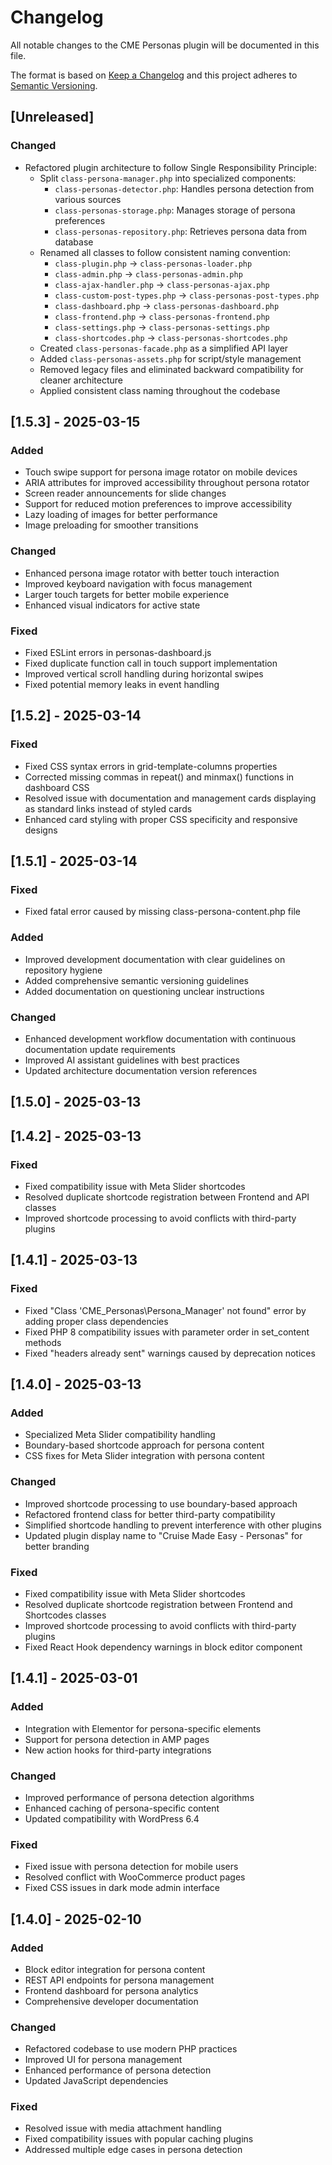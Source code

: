 # Changelog

All notable changes to the CME Personas plugin will be documented in this file.

The format is based on [Keep a Changelog](https://keepachangelog.com/en/1.0.0/)
and this project adheres to [Semantic Versioning](https://semver.org/spec/v2.0.0.html).

## [Unreleased]

### Changed

- Refactored plugin architecture to follow Single Responsibility Principle:
  - Split `class-persona-manager.php` into specialized components:
    - `class-personas-detector.php`: Handles persona detection from various sources
    - `class-personas-storage.php`: Manages storage of persona preferences
    - `class-personas-repository.php`: Retrieves persona data from database
  - Renamed all classes to follow consistent naming convention:
    - `class-plugin.php` → `class-personas-loader.php`
    - `class-admin.php` → `class-personas-admin.php`
    - `class-ajax-handler.php` → `class-personas-ajax.php`
    - `class-custom-post-types.php` → `class-personas-post-types.php`
    - `class-dashboard.php` → `class-personas-dashboard.php`
    - `class-frontend.php` → `class-personas-frontend.php`
    - `class-settings.php` → `class-personas-settings.php`
    - `class-shortcodes.php` → `class-personas-shortcodes.php`
  - Created `class-personas-facade.php` as a simplified API layer
  - Added `class-personas-assets.php` for script/style management
  - Removed legacy files and eliminated backward compatibility for cleaner architecture
  - Applied consistent class naming throughout the codebase

## [1.5.3] - 2025-03-15

### Added
- Touch swipe support for persona image rotator on mobile devices
- ARIA attributes for improved accessibility throughout persona rotator
- Screen reader announcements for slide changes
- Support for reduced motion preferences to improve accessibility
- Lazy loading of images for better performance
- Image preloading for smoother transitions

### Changed
- Enhanced persona image rotator with better touch interaction
- Improved keyboard navigation with focus management
- Larger touch targets for better mobile experience
- Enhanced visual indicators for active state

### Fixed
- Fixed ESLint errors in personas-dashboard.js
- Fixed duplicate function call in touch support implementation
- Improved vertical scroll handling during horizontal swipes
- Fixed potential memory leaks in event handling

## [1.5.2] - 2025-03-14

### Fixed

- Fixed CSS syntax errors in grid-template-columns properties
- Corrected missing commas in repeat() and minmax() functions in dashboard CSS
- Resolved issue with documentation and management cards displaying as standard links instead of styled cards
- Enhanced card styling with proper CSS specificity and responsive designs

## [1.5.1] - 2025-03-14

### Fixed

- Fixed fatal error caused by missing class-persona-content.php file

### Added

- Improved development documentation with clear guidelines on repository hygiene
- Added comprehensive semantic versioning guidelines
- Added documentation on questioning unclear instructions

### Changed

- Enhanced development workflow documentation with continuous documentation update requirements
- Improved AI assistant guidelines with best practices
- Updated architecture documentation version references

## [1.5.0] - 2025-03-13

## [1.4.2] - 2025-03-13

### Fixed

- Fixed compatibility issue with Meta Slider shortcodes
- Resolved duplicate shortcode registration between Frontend and API classes
- Improved shortcode processing to avoid conflicts with third-party plugins

## [1.4.1] - 2025-03-13

### Fixed

- Fixed "Class 'CME_Personas\Persona_Manager' not found" error by adding proper class dependencies
- Fixed PHP 8 compatibility issues with parameter order in set_content methods
- Fixed "headers already sent" warnings caused by deprecation notices

## [1.4.0] - 2025-03-13

### Added

- Specialized Meta Slider compatibility handling
- Boundary-based shortcode approach for persona content
- CSS fixes for Meta Slider integration with persona content

### Changed

- Improved shortcode processing to use boundary-based approach
- Refactored frontend class for better third-party compatibility
- Simplified shortcode handling to prevent interference with other plugins
- Updated plugin display name to "Cruise Made Easy - Personas" for better branding

### Fixed

- Fixed compatibility issue with Meta Slider shortcodes
- Resolved duplicate shortcode registration between Frontend and Shortcodes classes
- Improved shortcode processing to avoid conflicts with third-party plugins
- Fixed React Hook dependency warnings in block editor component

## [1.4.1] - 2025-03-01

### Added

- Integration with Elementor for persona-specific elements
- Support for persona detection in AMP pages
- New action hooks for third-party integrations

### Changed

- Improved performance of persona detection algorithms
- Enhanced caching of persona-specific content
- Updated compatibility with WordPress 6.4

### Fixed

- Fixed issue with persona detection for mobile users
- Resolved conflict with WooCommerce product pages
- Fixed CSS issues in dark mode admin interface

## [1.4.0] - 2025-02-10

### Added

- Block editor integration for persona content
- REST API endpoints for persona management
- Frontend dashboard for persona analytics
- Comprehensive developer documentation

### Changed

- Refactored codebase to use modern PHP practices
- Improved UI for persona management
- Enhanced performance of persona detection
- Updated JavaScript dependencies

### Fixed

- Resolved issue with media attachment handling
- Fixed compatibility issues with popular caching plugins
- Addressed multiple edge cases in persona detection
